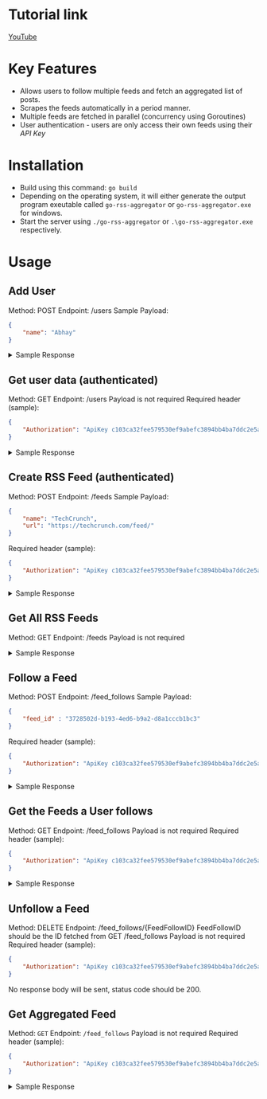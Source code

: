 # Tutorial link

[YouTube](https://youtu.be/un6ZyFkqFKo?si=Vw4tWm9h2m8OcWwc)
# Key Features
* Allows users to follow multiple feeds and fetch an aggregated list of posts.
* Scrapes the feeds automatically in a period manner.
* Multiple feeds are fetched in parallel (concurrency using Goroutines)
* User authentication - users are only access their own feeds using their *API Key*

# Installation

* Build using this command: ```go build```
* Depending on the operating system, it will either generate the output program exeutable called ```go-rss-aggregator``` or ```go-rss-aggregator.exe``` for windows.
* Start the server using ```./go-rss-aggregator``` or ```.\go-rss-aggregator.exe``` respectively.

# Usage

## Add User
Method: POST
Endpoint: /users
Sample Payload:
```json
{
    "name": "Abhay"
}
```
<details>
  <summary>Sample Response</summary>

```json
{
    "id": "2091380c-1702-458f-a0d0-c4476775ac9e",
    "created_at": "2024-02-25T10:50:35.946012Z",
    "updated_at": "2024-02-25T10:50:35.946012Z",
    "name": "Abhay",
    "api_key": "1609d1edc07a8692f8640e5eabd5574a2ef2c3dfd8f3a0ce732f494a42d57937"
}
```
</details>

## Get user data (authenticated)
Method: GET
Endpoint: /users
Payload is not required
Required header (sample):
```json
{
    "Authorization": "ApiKey c103ca32fee579530ef9abefc3894bb4ba7ddc2e5affb2e4e84497f062f5aa9f"
}
```
<details>
  <summary>Sample Response</summary>
  
  ```json
{
    "id": "2091380c-1702-458f-a0d0-c4476775ac9e",
    "created_at": "2024-02-25T10:50:35.946012Z",
    "updated_at": "2024-02-25T10:50:35.946012Z",
    "name": "Abhay",
    "api_key": "1609d1edc07a8692f8640e5eabd5574a2ef2c3dfd8f3a0ce732f494a42d57937"
}
```
</details>

## Create RSS Feed (authenticated)
Method: POST
Endpoint: /feeds
Sample Payload:
```json
{
    "name": "TechCrunch",
    "url": "https://techcrunch.com/feed/"
}
```
Required header (sample):
```json
{
    "Authorization": "ApiKey c103ca32fee579530ef9abefc3894bb4ba7ddc2e5affb2e4e84497f062f5aa9f"
}
```
<details>
  <summary>Sample Response</summary>

```json
{
    "id": "3728502d-b193-4ed6-b9a2-d8a1cccb1bc3",
    "created_at": "2024-02-25T11:05:43.878948Z",
    "updated_at": "2024-02-25T11:05:43.878948Z",
    "name": "TechCrunch",
    "url": "https://techcrunch.com/feed/",
    "user_id": "5a551d87-c746-4960-9638-9b20c52a9348"
}
```
</details>

## Get All RSS Feeds
Method: GET
Endpoint: /feeds
Payload is not required
<details>
  <summary>Sample Response</summary>

```json
[
    {
        "id": "3728502d-b193-4ed6-b9a2-d8a1cccb1bc3",
        "created_at": "2024-02-25T11:05:43.878948Z",
        "updated_at": "2024-02-25T11:05:43.878948Z",
        "name": "TechCrunch",
        "url": "https://techcrunch.com/feed/",
        "user_id": "5a551d87-c746-4960-9638-9b20c52a9348"
    },
    {
        "id": "946584e2-c7dc-45f4-896a-00631b6890ae",
        "created_at": "2024-02-19T11:40:06.135209Z",
        "updated_at": "2024-02-19T11:40:06.135209Z",
        "name": "WagsLane",
        "url": "https://www.wagslane.dev/index.xml",
        "user_id": "5a551d87-c746-4960-9638-9b20c52a9348"
    }
]
```
</details>

## Follow a Feed
Method: POST
Endpoint: /feed_follows
Sample Payload:
```json
{
    "feed_id" : "3728502d-b193-4ed6-b9a2-d8a1cccb1bc3"
}
```
Required header (sample):
```json
{
    "Authorization": "ApiKey c103ca32fee579530ef9abefc3894bb4ba7ddc2e5affb2e4e84497f062f5aa9f"
}
```
<details>
  <summary>Sample Response</summary>

```json
{
    "id": "44d22f7b-e723-458b-88d7-7652f0e80a87",
    "created_at": "2024-02-25T15:29:01.294011Z",
    "updated_at": "2024-02-25T15:29:01.294011Z",
    "user_id": "5a551d87-c746-4960-9638-9b20c52a9348",
    "feed_id": "3728502d-b193-4ed6-b9a2-d8a1cccb1bc3"
}
```
</details>

## Get the Feeds a User follows
Method: GET
Endpoint: /feed_follows
Payload is not required
Required header (sample):
```json
{
    "Authorization": "ApiKey c103ca32fee579530ef9abefc3894bb4ba7ddc2e5affb2e4e84497f062f5aa9f"
}
```
<details>
  <summary>Sample Response</summary>

```json
{
    "id": "44d22f7b-e723-458b-88d7-7652f0e80a87",
    "created_at": "2024-02-25T15:29:01.294011Z",
    "updated_at": "2024-02-25T15:29:01.294011Z",
    "user_id": "5a551d87-c746-4960-9638-9b20c52a9348",
    "feed_id": "3728502d-b193-4ed6-b9a2-d8a1cccb1bc3"
}
```
</details>

## Unfollow a Feed
Method: DELETE
Endpoint: /feed_follows/{FeedFollowID}
FeedFollowID should be the ID fetched from GET /feed_follows
Payload is not required
Required header (sample):
```json
{
    "Authorization": "ApiKey c103ca32fee579530ef9abefc3894bb4ba7ddc2e5affb2e4e84497f062f5aa9f"
}
```
No response body will be sent, status code should be 200.
## Get Aggregated Feed

Method: `GET`
Endpoint: `/feed_follows`
Payload is not required
Required header (sample):
```json
{
    "Authorization": "ApiKey c103ca32fee579530ef9abefc3894bb4ba7ddc2e5affb2e4e84497f062f5aa9f"
}
```
<details>
  <summary>Sample Response</summary>

```json
[
    {
        "id": "cc0e18d2-d8f2-4902-97b1-5234acb8e4a2",
        "created_at": "2024-02-25T15:28:52.117929Z",
        "updated_at": "2024-02-25T15:28:52.117929Z",
        "title": "Europe remains hard to crack for North American GPs",
        "description": "<p>While North American VCs can see the potential value in backing European startups, it hasn't been easy for firms to launch strategies.</p>\n<p>© 2024 TechCrunch. All rights reserved. For personal use only.</p>\n",
        "published_at": "2024-02-25T15:00:14Z",
        "url": "https://techcrunch.com/2024/02/25/europe-remains-hard-to-crack-for-north-american-gps/",
        "feed_id": "3728502d-b193-4ed6-b9a2-d8a1cccb1bc3"
    },
    {
        "id": "b3c5d4a1-e77e-41f1-91f5-151d4c27aaee",
        "created_at": "2024-02-25T15:28:52.123121Z",
        "updated_at": "2024-02-25T15:28:52.123121Z",
        "title": "Amba Kak creates policy recommendations to address AI concerns",
        "description": "<p>As a part of a multi-part series, TechCrunch is highlighting women innovators — from academics to policymakers — in the field of AI.</p>\n<p>© 2024 TechCrunch. All rights reserved. For personal use only.</p>\n",
        "published_at": "2024-02-25T14:00:06Z",
        "url": "https://techcrunch.com/2024/02/25/amba-kak-creates-policy-recommendations-to-address-ai-concerns/",
        "feed_id": "3728502d-b193-4ed6-b9a2-d8a1cccb1bc3"
    },
    {
        "id": "1628affe-a7ea-40a1-aa62-9f4259c0aa88",
        "created_at": "2024-02-25T11:06:14.290498Z",
        "updated_at": "2024-02-25T11:06:14.290498Z",
        "title": "Google releases new open LLMs, Rivian lays off staff and Signal rolls out usernames",
        "description": "<p>Welcome, folks, to Week in Review (WiR), TechCrunch’s regular newsletter covering noteworthy happenings in the tech industry. This week, Google launched two new open large language models, Gemma 2B and Gemma 7B, in its continued bid for generative AI dominance. The company, which describes the LLMs as &#8220;inspired by Gemini,&#8221; its flagship family of GenAI [&#8230;]</p>\n<p>© 2024 TechCrunch. All rights reserved. For personal use only.</p>\n",
        "published_at": "2024-02-24T21:15:00Z",
        "url": "https://techcrunch.com/2024/02/24/google-releases-new-open-ai-models-layoffs-at-rivian-and-signal-rolls-out-usernames/",
        "feed_id": "3728502d-b193-4ed6-b9a2-d8a1cccb1bc3"
    },
    {
        "id": "78184e4c-3a3d-4dd9-93a8-9874d8d32a03",
        "created_at": "2024-02-25T11:06:14.292401Z",
        "updated_at": "2024-02-25T11:06:14.292401Z",
        "title": "With liquidity rare, VCs may get creative to return investor cash",
        "description": "<p>Welcome to the very last issue of The Exchange! With TechCrunch+ sunsetting this month, The Exchange column and its newsletter are also coming to an end. Thank you for reading, emailing, tweeting, and hanging out with us for so many years. P.S. A special thanks from myself to Anna, who was nothing short of a [&#8230;]</p>\n<p>© 2024 TechCrunch. All rights reserved. For personal use only.</p>\n",
        "published_at": "2024-02-24T18:05:20Z",
        "url": "https://techcrunch.com/2024/02/24/with-liquidity-rare-vcs-may-get-creative-to-return-investor-cash/",
        "feed_id": "3728502d-b193-4ed6-b9a2-d8a1cccb1bc3"
    },
    {
        "id": "8e12349f-8c13-4602-806b-c1322265793b",
        "created_at": "2024-02-25T11:06:14.293757Z",
        "updated_at": "2024-02-25T11:06:14.293757Z",
        "title": "Equity Shot: All about the Reddit IPO!",
        "description": "<p>﻿ Listen here or wherever you get your podcasts. Hello, and welcome to Equity, a podcast about the business of startups, where we unpack the numbers and nuance behind the headlines. Weekend team, we have something both short and sweet for you: A dig into the Reddit IPO filing that came out just after we recorded our [&#8230;]</p>\n<p>© 2024 TechCrunch. All rights reserved. For personal use only.</p>\n",
        "published_at": "2024-02-24T18:05:00Z",
        "url": "https://techcrunch.com/2024/02/24/equity-shot-all-about-the-reddit-ipo/",
        "feed_id": "3728502d-b193-4ed6-b9a2-d8a1cccb1bc3"
    },
    {
        "id": "af60cb51-641c-4f31-94bc-329714041905",
        "created_at": "2024-02-25T11:06:14.294373Z",
        "updated_at": "2024-02-25T11:06:14.294373Z",
        "title": "Stellantis CEO says there’s still life in Waymo deal for self-driving delivery vans",
        "description": "<p>Stellantis, the automaker that owns 14 brands including Chrysler, Jeep and Ram, and autonomous vehicle technology company Waymo are not only still working together, the companies are deepening the partnership, CEO Carlos Tavares told TechCrunch in a recent interview. This &#8220;deepened&#8221; partnership will focus on commercial self-driving Ram delivery vans, a target that was first [&#8230;]</p>\n<p>© 2024 TechCrunch. All rights reserved. For personal use only.</p>\n",
        "published_at": "2024-02-24T16:00:01Z",
        "url": "https://techcrunch.com/2024/02/24/stellantis-ceo-says-theres-still-life-in-waymo-deal-for-self-driving-delivery-vans/",
        "feed_id": "3728502d-b193-4ed6-b9a2-d8a1cccb1bc3"
    },
    {
        "id": "d8d5c483-db7a-4b49-a49f-fa65aa72a1d0",
        "created_at": "2024-02-25T11:06:14.294538Z",
        "updated_at": "2024-02-25T11:06:14.294538Z",
        "title": "This Week in AI: Addressing racism in AI image generators",
        "description": "<p>Keeping up with an industry as fast-moving as AI is a tall order. So until an AI can do it for you, here’s a handy roundup of recent stories in the world of machine learning, along with notable research and experiments we didn’t cover on their own. This week in AI, Google paused its AI chatbot Gemini&#8217;s [&#8230;]</p>\n<p>© 2024 TechCrunch. All rights reserved. For personal use only.</p>\n",
        "published_at": "2024-02-24T14:45:12Z",
        "url": "https://techcrunch.com/2024/02/24/this-week-in-ai-addressing-racism-in-ai-image-generators/",
        "feed_id": "3728502d-b193-4ed6-b9a2-d8a1cccb1bc3"
    },
    {
        "id": "2e0c5408-3b6e-4217-9221-9ae275577f84",
        "created_at": "2024-02-25T11:06:14.295166Z",
        "updated_at": "2024-02-25T11:06:14.295166Z",
        "title": "Miranda Bogen is creating solutions to help govern AI",
        "description": "<p>TechCrunch has launched a series of interviews focusing on remarkable women who’ve contributed to the AI revolution.</p>\n<p>© 2024 TechCrunch. All rights reserved. For personal use only.</p>\n",
        "published_at": "2024-02-24T14:00:13Z",
        "url": "https://techcrunch.com/2024/02/24/miranda-bogen-is-creating-solutions-to-help-govern-ai/",
        "feed_id": "3728502d-b193-4ed6-b9a2-d8a1cccb1bc3"
    },
    {
        "id": "f8429024-14d6-4ac8-b3b7-e0116d51f3d9",
        "created_at": "2024-02-25T11:06:14.295463Z",
        "updated_at": "2024-02-25T11:06:14.295463Z",
        "title": "Byju’s founder, ousted by shareholders, insists he is still the CEO",
        "description": "<p>Byju Raveendran, the founder of eponymous edtech group Byju&#8217;s, told employees on Saturday that he continues to remain the chief executive of the startup and that rumors of his firing have been &#8220;greatly exaggerated,&#8221; a day after a shareholder group voted to remove him at an emergency general meeting. In a 758-word letter, content of [&#8230;]</p>\n<p>© 2024 TechCrunch. All rights reserved. For personal use only.</p>\n",
        "published_at": "2024-02-24T13:39:51Z",
        "url": "https://techcrunch.com/2024/02/24/byjus-founder-ousted-by-shareholders-says-rumors-of-his-firing-greatly-exaggerated/",
        "feed_id": "3728502d-b193-4ed6-b9a2-d8a1cccb1bc3"
    },
    {
        "id": "c8094737-1c8d-4179-a764-6eb62cc3c94c",
        "created_at": "2024-02-25T11:06:14.296144Z",
        "updated_at": "2024-02-25T11:06:14.296144Z",
        "title": "Quick thinking and a stroke of luck averted a moon lander disaster for Intuitive Machines",
        "description": "<p>Intuitive Machines&#8217; spacecraft touched down yesterday on the lunar surface . . . sideways. CEO Steve Altemus confirmed during a press conference Friday that, while it wasn&#8217;t a perfect landing, it&#8217;s nothing short of a miracle the spacecraft landed intact at all. Using a small model of the lander, Altemus demonstrated how engineers believe the spacecraft, called Odysseus, made its [&#8230;]</p>\n<p>© 2024 TechCrunch. All rights reserved. For personal use only.</p>\n",
        "published_at": "2024-02-24T00:32:49Z",
        "url": "https://techcrunch.com/2024/02/23/quick-thinking-and-a-stroke-of-luck-averted-a-moon-lander-disaster-for-intuitive-machines/",
        "feed_id": "3728502d-b193-4ed6-b9a2-d8a1cccb1bc3"
    }
]
```
</details>
